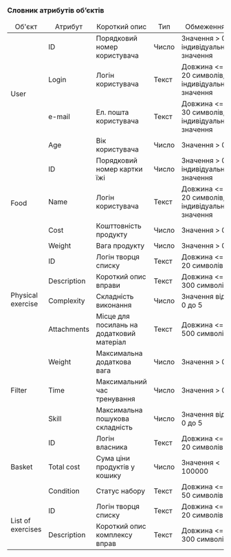### Словник атрибутів об’єктів

<table>
    <thead align="center">
        <tr>
            <td>Об'єкт</td>
            <td>Атрибут</td>
            <td>Короткий опис</td>
            <td>Тип</td>
            <td>Обмеження</td>
        </tr>
    </thead>
    <tbody>
        <tr>
            <td rowspan="4">User</td>
            <td>ID</td>
            <td>Порядковий номер користувача</td>
            <td>Число</td>
            <td>Значення > 0, індивідуальне значення</td>
        </tr>
        <tr>
            <td>Login</td>
            <td>Логін користувача</td>
            <td>Текст</td>
            <td>Довжина <= 20 символів, індивідуальне значення</td>
        </tr>
        <tr>
            <td>e-mail</td>
            <td>Ел. пошта користувача</td>
            <td>Текст</td>
            <td>Довжина <= 30 символів, індивідуальне значення</td>
        </tr>
        <tr>
            <td>Age</td>
            <td>Вік користувача</td>
            <td>Число</td>
            <td>Значення > 0</td>
        </tr>
        <tr>
            <td rowspan="4">Food</td>
            <td>ID</td>
            <td>Порядковий номер картки їжі</td>
            <td>Число</td>
            <td>Значення > 0, індивідуальне значення</td>
        </tr>
        <tr>
            <td>Name</td>
            <td>Логін користувача</td>
            <td>Текст</td>
            <td>Довжина <= 20 символів, індивідуальне значення</td>
        </tr>
        <tr>
            <td>Cost</td>
            <td>Кошттовність продукту</td>
            <td>Число</td>
            <td>Значення > 0</td>
        </tr>
        <tr>
            <td>Weight</td>
            <td>Вага продукту</td>
            <td>Число</td>
            <td>Значення > 0</td>
        </tr>
        <tr>
            <td rowspan="4">Physical exercise</td>
            <td>ID</td>
            <td>Логін творця списку</td>
            <td>Текст</td>
            <td>Довжина <= 20 символів</td>
        </tr>
        <tr>
            <td>Description</td>
            <td>Короткий опис вправи</td>
            <td>Текст</td>
            <td>Довжина <= 300 символів</td>
        </tr>
        <tr>
            <td>Complexity</td>
            <td>Складність виконання</td>
            <td>Число</td>
            <td>Значення від 0 до 5</td>
        </tr>
        <tr>
            <td>Attachments</td>
            <td>Місце для посилань на додатковий матеріал</td>
            <td>Текст</td>
            <td>Довжина <= 500 символів</td>
        </tr>
        <tr>
            <td rowspan="3">Filter</td>
            <td>Weight</td>
            <td>Максимальна додаткова вага</td>
            <td>Число</td>
            <td>Значення > 0</td>
        </tr>
        <tr>
            <td>Time</td>
            <td>Максимальний час тренування</td>
            <td>Число</td>
            <td>Значення > 0</td>
        </tr>
        <tr>
            <td>Skill</td>
            <td>Максимальна пошукова складність</td>
            <td>Число</td>
            <td>Значення від 0 до 5</td>
        </tr>
        <tr>
            <td rowspan="3">Basket</td>
            <td>ID</td>
            <td>Логін власника</td>
            <td>Текст</td>
            <td>Довжина <= 20 символів</td>
        </tr>
        <tr>
            <td>Total cost</td>
            <td>Сума ціни продуктів у кошику</td>
            <td>Число</td>
            <td>Значення < 100000</td>
        </tr>
        <tr>
            <td>Condition</td>
            <td>Статус набору</td>
            <td>Текст</td>
            <td>Довжина <= 50 символів</td>
        </tr>
        <tr>
            <td rowspan="2">List of exercises</td>
            <td>ID</td>
            <td>Логін творця списку</td>
            <td>Текст</td>
            <td>Довжина <= 20 символів</td>
        </tr>
        <tr>
            <td>Description</td>
            <td>Короткий опис комплексу вправ</td>
            <td>Текст</td>
            <td>Довжина <= 300 символів</td>
        </tr>
</table>
